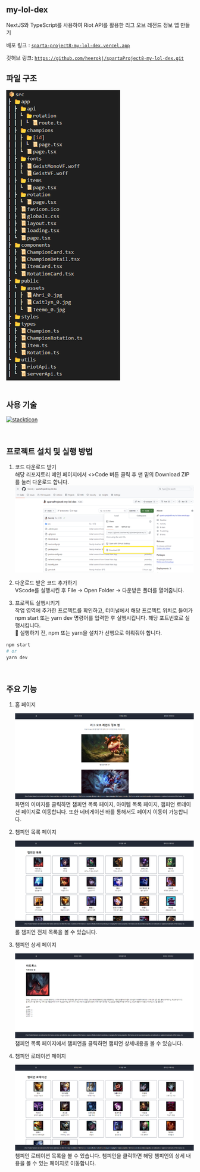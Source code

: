 ## my-lol-dex

NextJS와 TypeScript를 사용하여 Riot API를 활용한 리그 오브 레전드 정보 앱 만들기

배포 링크 : [`sparta-project8-my-lol-dex.vercel.app`](https://sparta-project8-my-lol-dex.vercel.app)

깃허브 링크: [`https://github.com/heerokj/spartaProject8-my-lol-dex.git`](https://github.com/heerokj/spartaProject8-my-lol-dex.git)

## 파일 구조

![alt text](image.png)
<br/>
<br/>

## 사용 기술

[![stackticon](https://firebasestorage.googleapis.com/v0/b/stackticon-81399.appspot.com/o/images%2F1728322979643?alt=media&token=4dfcb522-2940-4e03-a24a-3708cdb36e92)](https://github.com/msdio/stackticon)

<br/>

## 프로젝트 설치 및 실행 방법

1. 코드 다운로드 받기<br/>
   해당 리포지토리 메인 페이지에서 <>Code 버튼 클릭 후 맨 밑의 Download ZIP를 눌러 다운로드 합니다.
   ![alt text](image-1.png)

2. 다운로드 받은 코드 추가하기<br/>
   VScode를 실행시킨 후 File -> Open Folder -> 다운받은 폴더를 열어줍니다.

3. 프로젝트 실행시키기<br/>
   작업 영역에 추가한 프로젝트를 확인하고, 터미널에서 해당 프로젝트 위치로 들어가 npm start 또는 yarn dev 명령어를 입력한 후 실행시킵니다. 해당 포트번호로 실행시킵니다.<br/>
   🚨 실행하기 전, npm 또는 yarn을 설치가 선행으로 이뤄줘야 합니다.

```bash
npm start
# or
yarn dev
```

<br/>

## 주요 기능

1. 홈 페이지

   ![alt text](image-2.png)
   <br/>
   화면의 이미지를 클릭하면 챔피언 목록 페이지, 아이템 목록 페이지, 챔피언 로테이션 페이지로 이동합니다. 또한 네비게이션 바를 통해서도 페이지 이동이 가능합니다. <br/>

2. 챔피언 목록 페이지

   ![alt text](image-3.png)
   <br/>
   롤 챔피언 전체 목록을 볼 수 있습니다.<br/>

3. 챔피언 상세 페이지

   ![alt text](image-4.png)
   <br/>
   챔피언 목록 페이지에서 챔피언을 클릭하면 챔피언 상세내용을 볼 수 있습니다.<br/>

4. 챔피언 로테이션 페이지

   ![alt text](image-5.png)
   <br/>
   챔피언 로테이션 목록을 볼 수 있습니다. 챔피언을 클릭하면 해당 챔피언의 상세 내용을 볼 수 있는 페이지로 이동합니다.
   <br/>
